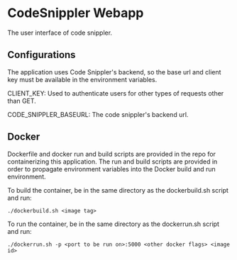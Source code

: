 # CodeSnippler Webapp

The user interface of code snippler.


## Configurations

The application uses Code Snippler's backend, so the base url and client 
key must be available in the environment variables.

CLIENT_KEY: Used to authenticate users for other types of requests 
other than GET.

CODE_SNIPPLER_BASEURL: The code snippler's backend url.


## Docker

Dockerfile and docker run and build scripts are provided in the repo for
containerizing this application. The run and build scripts are provided
in order to propagate environment variables into the Docker build and run
environment.

To build the container, be in the same directory as the dockerbuild.sh 
script and run:

    ./dockerbuild.sh <image tag>
    
To run the container, be in the same directory as the dockerrun.sh script
and run:

    ./dockerrun.sh -p <port to be run on>:5000 <other docker flags> <image id>

